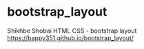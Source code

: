 # bootstrap_layout
Shikhbe Shobai HTML CSS - bootstrap layout
https://bappy351.github.io/bootstrap_layout/
